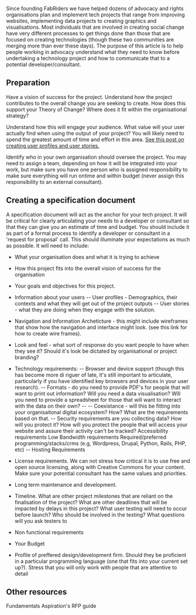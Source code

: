 Since founding FabRiders we have helped dozens of advocacy and rights organisations plan and implement tech projects that range from improving websites, implementing data projects to creating graphics and visualisations. Most individuals that are involved in creating social change have very different processes to get things done than those that are focused on creating technologies (though these two communities are merging more than ever these days).  The purpose of this article is to help people working in advocacy understand what they need to know before undertaking a technology project and how to communicate that to a potential developer/consultant.  

## Preparation

Have a vision of success for the project. Understand how the project contributes to the overall change you are seeking to create. How does this support your Theory of Change? Where does it fit within the organisational strategy?

Understand how this will engage your audience. What value will your user actually find when using the output of your project? You will likely need to spend the greatest amount of time and effort in this area. [See this post on creating user profiles and user stories.](https://github.com/Fabrider/fabrider.github.io/blob/master/BlogPosts/LearningAboutUsers.md)

Identify who in your own organisation should oversee the project. You may need to assign a team, depending on how it will be integrated into your work, but make sure you have one person who is assigned responsibility to make sure everything will run ontime and within budget (never assign this responsibility to an external consultant). 

##  Creating a specification document

A specification document will act as the anchor for your tech project.  It will be critical for clearly articulating your needs to a developer or consultant so that they can give you an estimate of time and budget.  You should include it as part of a formal process to identify a developer or consultant in a  'request for proposal' call. This should illuminate your expectations as much as possible. It will need to include:

- What your organisation does and what it is trying to achieve

- How this project fits into the overall vision of success for the organisation

- Your goals and objectives for this project.

- Information about your users
-- User profiles - Demographics, their contexts and what they will get out of the project outputs
-- User stories - what they are doing when they engage with the solution.

- Navigation and Information Archeticture - this might include wireframes that show how the navigation and interface might look. (see this link for how to create wire frames).

- Look and feel - what sort of response do you want people to have when they see it? Should it's look be dictated by organisational or project branding?  

- Technology requirements: 
-- Browser and device support (though this has become more di riguer of late, it's still important to articulate, particularly if you have identified key browsers and devices in your user research). 
-- Formats - do you need to provide PDF's for people that will want to print out information? Will you need a data visualisation? Will you need to provide a spreadsheet for those that will want to interact with the data on their own? -- -- Coexistance - will this be fitting into your organisaitonal digital ecosystem? How? What are the requirements based on that.
-- Security requirements are you collecting data? How will you protect it?
How will you protect the people that will access your website and assure their activity can't be tracked? Accessibility requirements Low Bandwidth requirements Required/preferred programming/stacks/crms (e.g, Wordpress, Drupal, Python, Rails, PHP, etc)
-- Hosting Requirements

- License requirements. We can not stress how critical it is to use free and open source licensing, along with Creative Commons for your content. Make sure your potential consultant has the same values and priorities.

- Long term maintenance and development.  

- Timeline. What are other project milestones that are reliant on the finalisation of the project? What are other deadlines that will be impacted by delays in this project? What user testing will need to occur before launch? Who should be involved in the testing? What questions will you ask testers to

- Non functional requirements

- Your Budget

- Profile of preffered design/development firm. Should they be proficient in a particular programming language (one that fits into your current set up?). Stress that you will only work with people that are attentive to detail

## Other resources
Fundamentals
Aspiration's RFP guide

